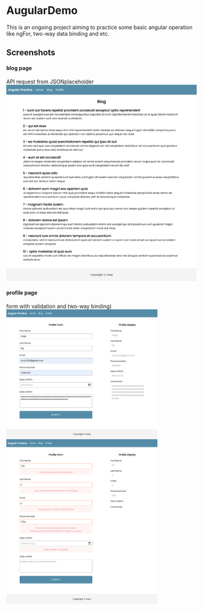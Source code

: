 # AugularDemo
This is an ongoing project aiming to practice some basic angular operation like ngFor, two-way data binding and etc.

## Screenshots
#### blog page
API request from JSONplaceholder   
<img src="https://github.com/JingyiNiu/angular-practice/blob/master/screenshots/blog.png" width=600>   

#### profile page
form with validation and two-way binding)   
<img src="https://github.com/JingyiNiu/angular-practice/blob/master/screenshots/profile.png" width=400 align="top">  <img src="https://github.com/JingyiNiu/angular-practice/blob/master/screenshots/profile-validation.png" width=400 align="top">   
